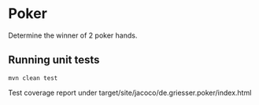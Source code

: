 # Poker

Determine the winner of 2 poker hands.

## Running unit tests

```shell
mvn clean test
```

Test coverage report under target/site/jacoco/de.griesser.poker/index.html